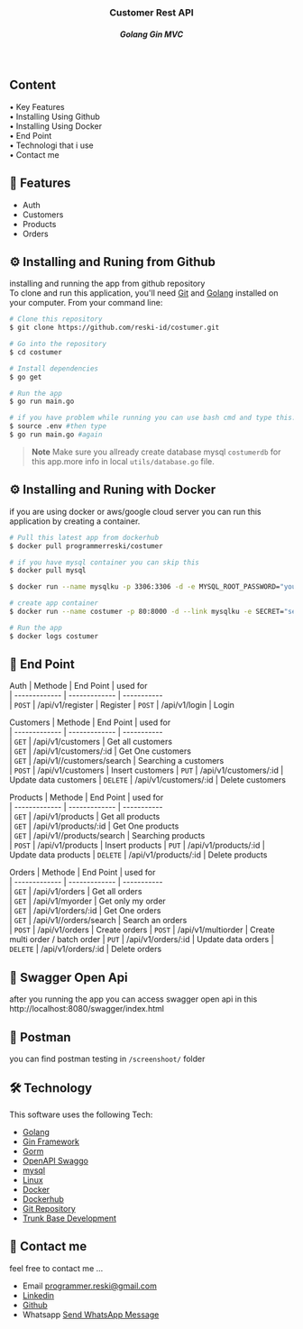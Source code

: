 

<h3 align="center">Customer Rest API <br>
<h5 align="center" >Golang Gin MVC<h5>
<br>
</h4>
<p align="left">
<h2>
  Content <br></h2>
  • Key Features <br>
  • Installing Using Github<br>
  • Installing Using Docker<br>
  • End Point<br>
  • Technologi that i use<br>
  • Contact me<br>
</p>

## 📱 Features

* Auth
* Customers
* Products
* Orders


## ⚙️ Installing and Runing from Github

installing and running the app from github repository <br>
To clone and run this application, you'll need [Git](https://git-scm.com) and [Golang](https://go.dev/dl/) installed on your computer. From your command line:

```bash
# Clone this repository
$ git clone https://github.com/reski-id/costumer.git

# Go into the repository
$ cd costumer

# Install dependencies
$ go get

# Run the app
$ go run main.go

# if you have problem while running you can use bash cmd and type this..
$ source .env #then type 
$ go run main.go #again
```

> **Note**
> Make sure you allready create database mysql `costumerdb` for this app.more info in local `utils/database.go` file.


## ⚙️ Installing and Runing with Docker
if you are using docker or aws/google cloud server you can run this application by creating a container. <br>

```bash
# Pull this latest app from dockerhub 
$ docker pull programmerreski/costumer

# if you have mysql container you can skip this
$ docker pull mysql

$ docker run --name mysqlku -p 3306:3306 -d -e MYSQL_ROOT_PASSWORD="yourmysqlpassword" mysql 

# create app container
$ docker run --name costumer -p 80:8000 -d --link mysqlku -e SECRET="secr3t" -e SERVERPORT=8000 -e Name="costumer" -e Address=mysqlku -e Port=3306 -e Username="root" -e Password="yourmysqlpassword" programmerreski/costumer

# Run the app
$ docker logs costumer
```

## 📜 End Point  

Auth
| Methode       | End Point      | used for            
| ------------- | -------------  | -----------                  
| `POST`        | /api/v1/register            | Register
| `POST`        | /api/v1/login         | Login

Customers
| Methode       | End Point      | used for            
| ------------- | -------------  | -----------                  
| `GET`         | /api/v1/customers             | Get all customers      
| `GET`         | /api/v1/customers/:id          | Get One customers      
| `GET`         | /api/v1//customers/search       | Searching a customers      
| `POST`        | /api/v1/customers              | Insert customers 
| `PUT`         | /api/v1/customers/:id         | Update data customers
| `DELETE`      | /api/v1/customers/:id         | Delete customers  


Products
| Methode       | End Point      | used for            
| ------------- | -------------  | -----------                  
| `GET`         | /api/v1/products             | Get all products      
| `GET`         | /api/v1/products/:id          | Get One products      
| `GET`         | /api/v1//products/search          | Searching products      
| `POST`        | /api/v1/products              | Insert products 
| `PUT`         | /api/v1/products/:id         | Update data products
| `DELETE`      | /api/v1/products/:id         | Delete products  

Orders
| Methode       | End Point      | used for            
| ------------- | -------------  | -----------                  
| `GET`         | /api/v1/orders             | Get all orders      
| `GET`         | /api/v1/myorder             | Get only my order   
| `GET`         | /api/v1/orders/:id          | Get One orders      
| `GET`         | /api/v1//orders/search          | Search an orders      
| `POST`        | /api/v1/orders              | Create orders 
| `POST`        | /api/v1/multiorder              | Create multi order / batch order
| `PUT`         | /api/v1/orders/:id         | Update data orders
| `DELETE`      | /api/v1/orders/:id         | Delete orders  

## 📜 Swagger Open Api
after you running the app you can access swagger open api in this 
 http://localhost:8080/swagger/index.html

## 📜 Postman 
you can find postman testing in  `/screenshoot/` folder

## 🛠️ Technology

This software uses the following Tech:

- [Golang](https://go.dev/dl/)
- [Gin Framework](https://gin-gonic.com/)
- [Gorm](https://gorm.io/index.html)
- [OpenAPI Swaggo](https://github.com/swaggo/gin-swagger)
- [mysql](https://www.mysql.com/)
- [Linux](https://www.linux.com/)
- [Docker](https://www.docker.com/)
- [Dockerhub](https://hub.docker.com/u/programmerreski)
- [Git Repository](https://github.com/reski-id)
- [Trunk Base Development](https://trunkbaseddevelopment.com/)

## 📱 Contact me
feel free to contact me ... 
- Email programmer.reski@gmail.com 
- [Linkedin](https://www.linkedin.com/in/reski-id)
- [Github](https://github.com/reski-id)
- Whatsapp <a href="https://wa.me/+6281261478432?text=Hello">Send WhatsApp Message</a>
